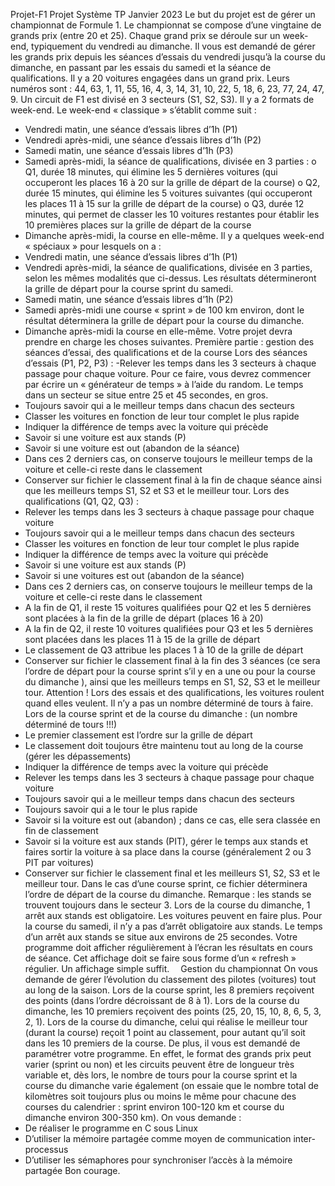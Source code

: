 Projet-F1
Projet Système TP Janvier 2023
Le but du projet est de gérer un championnat de Formule 1.
Le championnat se compose d’une vingtaine de grands prix (entre 20 et 25). Chaque grand prix se déroule sur un week-end, typiquement du vendredi au dimanche.
Il vous est demandé de gérer les grands prix depuis les séances d’essais du vendredi jusqu’à la course du dimanche, en passant par les essais du samedi et la séance de qualifications.
Il y a 20 voitures engagées dans un grand prix.
Leurs numéros sont : 44, 63, 1, 11, 55, 16, 4, 3, 14, 31, 10, 22, 5, 18, 6, 23, 77, 24, 47, 9.
Un circuit de F1 est divisé en 3 secteurs (S1, S2, S3).
Il y a 2 formats de week-end.
Le week-end « classique » s’établit comme suit :
- Vendredi matin, une séance d’essais libres d’1h (P1)
- Vendredi après-midi, une séance d’essais libres d’1h (P2)
- Samedi matin, une séance d’essais libres d’1h (P3)
- Samedi après-midi, la séance de qualifications, divisée en 3 parties :
o Q1, durée 18 minutes, qui élimine les 5 dernières voitures (qui occuperont les places 16 à 20 sur la grille de départ de la course)
o Q2, durée 15 minutes, qui élimine les 5 voitures suivantes (qui occuperont les places 11 à 15 sur la grille de départ de la course)
o Q3, durée 12 minutes, qui permet de classer les 10 voitures restantes pour établir les 10 premières places sur la grille de départ de la course
- Dimanche après-midi, la course en elle-même.
Il y a quelques week-end « spéciaux » pour lesquels on a :
- Vendredi matin, une séance d’essais libres d’1h (P1)
- Vendredi après-midi, la séance de qualifications, divisée en 3 parties, selon les mêmes modalités que ci-dessus. Les résultats détermineront la grille de départ pour la course sprint du samedi.
- Samedi matin, une séance d’essais libres d’1h (P2)
- Samedi après-midi une course « sprint » de 100 km environ, dont le résultat déterminera la grille de départ pour la course du dimanche.
- Dimanche après-midi la course en elle-même.
Votre projet devra prendre en charge les choses suivantes.
Première partie : gestion des séances d’essai, des qualifications et de la course
Lors des séances d’essais (P1, P2, P3) :
-Relever les temps dans les 3 secteurs à chaque passage pour chaque voiture. Pour ce faire, vous devrez commencer par écrire un « générateur de temps » à l’aide du random. Le temps dans un secteur se situe entre 25 et 45 secondes, en gros.
- Toujours savoir qui a le meilleur temps dans chacun des secteurs
- Classer les voitures en fonction de leur tour complet le plus rapide
- Indiquer la différence de temps avec la voiture qui précède
- Savoir si une voiture est aux stands (P)
- Savoir si une voiture est out (abandon de la séance)
- Dans ces 2 derniers cas, on conserve toujours le meilleur temps de la voiture et celle-ci reste dans le classement
- Conserver sur fichier le classement final à la fin de chaque séance ainsi que les meilleurs temps S1, S2 et S3 et le meilleur tour.
Lors des qualifications (Q1, Q2, Q3) :
- Relever les temps dans les 3 secteurs à chaque passage pour chaque voiture
- Toujours savoir qui a le meilleur temps dans chacun des secteurs
- Classer les voitures en fonction de leur tour complet le plus rapide
- Indiquer la différence de temps avec la voiture qui précède
- Savoir si une voiture est aux stands (P)
- Savoir si une voitures est out (abandon de la séance)
- Dans ces 2 derniers cas, on conserve toujours le meilleur temps de la voiture et celle-ci reste dans le classement
- A la fin de Q1, il reste 15 voitures qualifiées pour Q2 et les 5 dernières sont placées à la fin de la grille de départ (places 16 à 20)
- A la fin de Q2, il reste 10 voitures qualifiées pour Q3 et les 5 dernières sont placées dans les places 11 à 15 de la grille de départ
- Le classement de Q3 attribue les places 1 à 10 de la grille de départ
- Conserver sur fichier le classement final à la fin des 3 séances (ce sera l’ordre de départ pour la course sprint s’il y en a une ou pour la course du dimanche ), ainsi que les meilleurs temps en S1, S2, S3 et le meilleur tour.
Attention ! Lors des essais et des qualifications, les voitures roulent quand elles veulent. Il n’y a pas un nombre déterminé de tours à faire.
Lors de la course sprint et de la course du dimanche : (un nombre déterminé de tours !!!)
- Le premier classement est l’ordre sur la grille de départ
- Le classement doit toujours être maintenu tout au long de la course (gérer les dépassements)
- Indiquer la différence de temps avec la voiture qui précède
- Relever les temps dans les 3 secteurs à chaque passage pour chaque voiture
- Toujours savoir qui a le meilleur temps dans chacun des secteurs
- Toujours savoir qui a le tour le plus rapide
- Savoir si la voiture est out (abandon) ; dans ce cas, elle sera classée en fin de classement
- Savoir si la voiture est aux stands (PIT), gérer le temps aux stands et faires sortir la voiture à sa place dans la course (généralement 2 ou 3 PIT par voitures)
- Conserver sur fichier le classement final et les meilleurs S1, S2, S3 et le meilleur tour. Dans le cas d’une course sprint, ce fichier déterminera l’ordre de départ de la course du dimanche.
Remarque : les stands se trouvent toujours dans le secteur 3. Lors de la course du dimanche, 1 arrêt aux stands est obligatoire. Les voitures peuvent en faire plus. Pour la course du samedi, il n’y a pas d’arrêt obligatoire aux stands. Le temps d’un arrêt aux stands se situe aux environs de 25 secondes.
Votre programme doit afficher régulièrement à l’écran les résultats en cours de séance. Cet affichage doit se faire sous forme d’un « refresh » régulier. Un affichage simple suffit. 
Gestion du championnat
On vous demande de gérer l’évolution du classement des pilotes (voitures) tout au long de la saison.
Lors de la course sprint, les 8 premiers reçoivent des points (dans l’ordre décroissant de 8 à 1).
Lors de la course du dimanche, les 10 premiers reçoivent des points (25, 20, 15, 10, 8, 6, 5, 3, 2, 1).
Lors de la course du dimanche, celui qui réalise le meilleur tour (durant la course) reçoit 1 point au classement, pour autant qu’il soit dans les 10 premiers de la course.
De plus, il vous est demandé de paramétrer votre programme.
En effet, le format des grands prix peut varier (sprint ou non) et les circuits peuvent être de longueur très variable et, dès lors, le nombre de tours pour la course sprint et la course du dimanche varie également (on essaie que le nombre total de kilomètres soit toujours plus ou moins le même pour chacune des courses du calendrier : sprint environ 100-120 km et course du dimanche environ 300-350 km).
On vous demande :
- De réaliser le programme en C sous Linux
- D’utiliser la mémoire partagée comme moyen de communication inter-processus
- D’utiliser les sémaphores pour synchroniser l’accès à la mémoire partagée
Bon courage.

